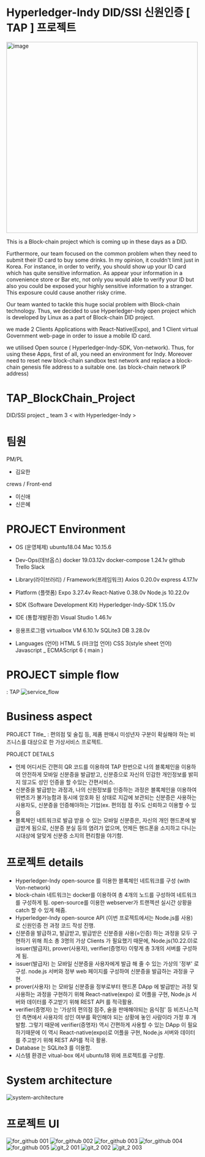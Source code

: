 # Hyperledger-Indy DID/SSI 신원인증 [ TAP ] 프로젝트 
<img width="500" alt="image" src="https://user-images.githubusercontent.com/66229916/98773064-80524100-242b-11eb-91ed-5ef833348303.png">


This is a Block-chain project which is coming up in these days as a DID. 

 Furthermore, our team focused on the common problem when they need to submit their ID card to buy some drinks. In my opinion, it couldn't limit just in Korea.
 For instance, in order to verify, you should show up your ID card which has quite sensitive information. As appear your information in a convenience store or Bar etc, not only you would able to verify your ID but also you could be exposed your highly sensitive information to a stranger.
 This exposure could cause another risky crime. 

 Our team wanted to tackle this huge social problem with Block-chain technology. 
Thus, we decided to use Hyperledger-Indy open project which is developed by Linux as a part of Block-chain DID project.

we made 2 Clients Applications with React-Native(Expo), and 1 Client virtual Government web-page in order to issue a mobile ID card.

we utilised Open source ( Hyperledger-Indy-SDK, Von-network).
Thus, for using these Apps, first of all, you need an environment for Indy. Moreover need to reset new block-chain sandbox test network and replace a block-chain genesis file address to a suitable one. (as block-chain network IP address) 



# TAP_BlockChain_Project

 DID/SSI project _ team 3  < with Hyperledger-Indy >
 
# 팀원
PM/PL 

 - 김요한

crews / Front-end

 - 이신애
 - 신은혜
 
 


# PROJECT Environment



- OS (운영체제)
ubuntu18.04
Mac 10.15.6

- Dev-Ops(데브옵스)
docker 19.03.12v
docker-compose 1.24.1v
github
Trello
Slack

- Library(라이브러리) / Framework(프레임워크)
Axios 0.20.0v
express 4.17.1v

- Platform (플랫폼)
Expo 3.27.4v
React-Native 0.38.0v
Node.js 10.22.0v

- SDK (Software Development Kit)
Hyperledger-Indy-SDK 1.15.0v

- IDE (통합개발환경)
Visual Studio 1.46.1v

- 응용프로그램
virtualbox VM 6.10.1v
SQLite3 DB 3.28.0v

- Languages (언어) 
HTML 5 (마크업 언어) 
CSS 3(style sheet 언어) 
Javascript _ ECMAScript 6 ( main )


# PROJECT simple flow 
  : TAP 
![service_flow](https://user-images.githubusercontent.com/66229916/98775452-872f8280-2430-11eb-83df-490fc9840348.png)


  
# Business aspect

 PROJECT Title_ 
  : 편의점 및 술집 등, 제품 판매시 미성년자 구분이 확실해야 하는 비즈니스를 대상으로 한 가상서비스 프로젝트. 
 
 PROJECT DETAILS
   - 언제 어디서든 간편히 QR 코드를 이용하여 TAP 한번으로 나의 블록체인을 이용하여 안전하게 모바일 신분증을 발급받고, 신분증으로 자신의 민감한 개인정보를 밝히지 않고도 성인 인증을 할 수있는 간편서비스.
   - 신분증을 발급받는 과정과, 나의 신원정보를 인증하는 과정은 블록체인을 이용하여 위변조가 불가능함과 동시에 암호화 된 상태로 지갑에 보관되는 신분증은 사용하는 사용자도, 신분증을 인증해야하는 기업(ex.  편의점 점
     주)도 신뢰하고 이용할 수 있음 
   - 블록체인 네트워크로 발급 받을 수 있는 모바일 신분증은, 자신의 개인 핸드폰에 발급받게 됨으로, 신분증 분실 등의 염려가 없으며, 언제든 핸드폰을 소지하고 다니는 시대상에 알맞게 신분증 소지의 편리함을 야기함.
 
 


# 프로젝트 details
   - Hyperledger-Indy open-source 를 이용한 블록체인 네트워크를 구성 (with Von-network) 
   - block-chain 네트워크는 docker를 이용하여 총 4개의 노드를 구성하여 네트워크를 구성하게 됨. open-source를 이용한 webserver가 트랜젝션 실시간 상황을 catch 할 수 있게 해줌.
   - Hyperledger-Indy open-source API (이번 프로젝트에서는 Node.js를 사용) 로 신원인증 전 과정 코드 작성 진행.
   - 신분증을 발급하고, 발급받고, 발급받은 신분증을 사용(=인증) 하는 과정을 모두 구현하기 위해 최소 총 3명의 가상 Clients 가 필요했기 때문에,
     Node.js(10.22.0)로 issuer(발급자), prover(사용자), verifier(증명자) 이렇게 총 3개의 서버를 구성하게 됨.
   - issuer(발급자) 는 모바일 신분증을 사용자에게 발급 해 줄 수 있는 가상의 '정부' 로 구성. node.js 서버와 정부 web 페이지를 구성하여 신분증을 발급하는 과정을 구현.
   - prover(사용자) 는 모바일 신분증을 정부로부터 핸드폰 DApp 에 발급받는 과정 및 사용하는 과정을 구현하기 위해 React-native(expo) 로 어플을 구현, Node.js 서버와 데이터를 주고받기 위해 REST API 
     를 적극활용.
   - verifier(증명자) 는 '가상의 편의점 점주, 술을 판매해야되는 음식점' 등 비즈니스적인 측면에서 사용자의 성인 여부를 확인해야 되는 상황에 놓인 사람이라 가정 후 개발함. 
     그렇기 때문에 verifier(증명자) 역시 간편하게 사용할 수 있는 DApp 이 필요하기때문에 이 역시 React-native(expo)로 어플을 구현, Node.js 서버와 데이터를 주고받기 위해 REST API를 적극 활용.
   - Database 는 SQLite3 를 이용함.
   - 시스템 환경은 vitual-box 에서 ubuntu18 위에 프로젝트를 구성함.
   

# System architecture
![system-architecture](https://user-images.githubusercontent.com/66229916/98773513-6d8c3c00-242c-11eb-9392-2a8b371bc295.png)


# 프로젝트 UI

![for_github 001](https://user-images.githubusercontent.com/66229916/98773924-42eeb300-242d-11eb-9ee4-bef08bc11a46.jpeg)
![for_github 002](https://user-images.githubusercontent.com/66229916/98773927-441fe000-242d-11eb-990c-03eb81dda6a0.jpeg)
![for_github 003](https://user-images.githubusercontent.com/66229916/98773929-44b87680-242d-11eb-8f44-9866dce12603.jpeg)
![for_github 004](https://user-images.githubusercontent.com/66229916/98773930-45510d00-242d-11eb-9fac-630768cf4075.jpeg)
![for_github 005](https://user-images.githubusercontent.com/66229916/98773932-45e9a380-242d-11eb-94f8-158a54beeced.jpeg)
![git_2 001](https://user-images.githubusercontent.com/66229916/98773934-45e9a380-242d-11eb-8ca0-88b80724fe3f.jpeg)
![git_2 002](https://user-images.githubusercontent.com/66229916/98773936-46823a00-242d-11eb-9492-cbd79df68195.jpeg)
![git_2 003](https://user-images.githubusercontent.com/66229916/98773938-46823a00-242d-11eb-8a44-c3b40d1e6567.jpeg)

   
 


